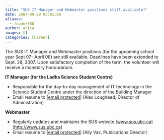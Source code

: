 ```yaml
---
title: "SUS IT Manager and Webmaster positions still available!"
date: 2007-09-20 05:01:00
aliases:
  - /node/988
author: atjia
images: []
categories: [Career]
---
```


The SUS IT Manager and Webmaster positions (for the upcoming school year Sept 07- April 08) are still available. Deadlines have been extended to Sept. 28, 2007. Upon satisfactory completion of the term, the volunteer will receive a monetary honourarium.

**IT Manager (for the Ladha Science Student Centre)**

*   Responsible for the day-to-day management of IT technology in the Science Student Centre under the direction of the Building Manager
*   Email resume to [\[email protected\]](/cdn-cgi/l/email-protection#ec8d88818582859f989e8d98858382c29f999fac8b818d8580c28f8381) (Alex Lougheed, Director of Administration)

**Webmaster**

*   Regularly updates and maintains the SUS website [www.sus.ubc.ca](http://www.sus.ubc.ca)
*   Email resume to [\[email protected\]](/cdn-cgi/l/email-protection#631316010f0a0002170a0c0d104d10161023040e020a0f4d000c0e) (Ally Vaz, Publications Director)
